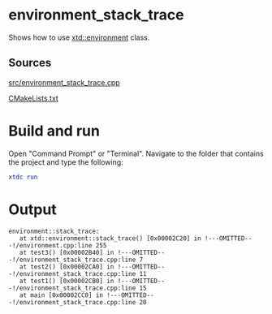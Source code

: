 # environment_stack_trace

Shows how to use [xtd::environment](https://gammasoft71.github.io/xtd/reference_guides/latest/classxtd_1_1environment.html) class.

## Sources

[src/environment_stack_trace.cpp](src/environment_stack_trace.cpp)

[CMakeLists.txt](CMakeLists.txt)

# Build and run

Open "Command Prompt" or "Terminal". Navigate to the folder that contains the project and type the following:

```cmake
xtdc run
```

# Output

```
environment::stack_trace:
   at xtd::environment::stack_trace() [0x00002C20] in !---OMITTED---!/environment.cpp:line 255
   at test3() [0x00002B40] in !---OMITTED---!/environment_stack_trace.cpp:line 7
   at test2() [0x00002CA0] in !---OMITTED---!/environment_stack_trace.cpp:line 11
   at test1() [0x00002CB0] in !---OMITTED---!/environment_stack_trace.cpp:line 15
   at main [0x00002CC0] in !---OMITTED---!/environment_stack_trace.cpp:line 20
```
